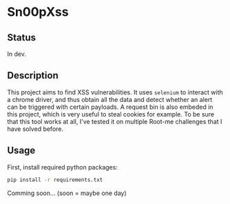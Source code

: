 # Sn00pXss

## Status
In dev.

## Description
This project aims to find XSS vulnerabilities. It uses `selenium` to interact with a chrome driver, and thus obtain all the data and detect whether an alert can be triggered with certain payloads. A request bin is also embeded in this project, which is very useful to steal cookies for example. To be sure that this tool works at all, I've tested it on multiple Root-me challenges that I have solved before.


## Usage
First, install required python packages:
```bash
pip install -r requirements.txt
```

Comming soon... (soon = maybe one day)